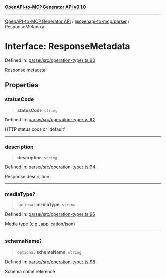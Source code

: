 [**OpenAPI-to-MCP Generator API v0.1.0**](../../../README.md)

***

[OpenAPI-to-MCP Generator API](../../../modules.md) / [@openapi-to-mcp/parser](../README.md) / ResponseMetadata

# Interface: ResponseMetadata

Defined in: [parser/src/operation-types.ts:90](https://github.com/salacoste/openapi-mcp-generator/blob/fda5c6400a831cddbad9eacd652e11b2f7410b22/packages/parser/src/operation-types.ts#L90)

Response metadata

## Properties

### statusCode

> **statusCode**: `string`

Defined in: [parser/src/operation-types.ts:92](https://github.com/salacoste/openapi-mcp-generator/blob/fda5c6400a831cddbad9eacd652e11b2f7410b22/packages/parser/src/operation-types.ts#L92)

HTTP status code or 'default'

***

### description

> **description**: `string`

Defined in: [parser/src/operation-types.ts:94](https://github.com/salacoste/openapi-mcp-generator/blob/fda5c6400a831cddbad9eacd652e11b2f7410b22/packages/parser/src/operation-types.ts#L94)

Response description

***

### mediaType?

> `optional` **mediaType**: `string`

Defined in: [parser/src/operation-types.ts:96](https://github.com/salacoste/openapi-mcp-generator/blob/fda5c6400a831cddbad9eacd652e11b2f7410b22/packages/parser/src/operation-types.ts#L96)

Media type (e.g., application/json)

***

### schemaName?

> `optional` **schemaName**: `string`

Defined in: [parser/src/operation-types.ts:98](https://github.com/salacoste/openapi-mcp-generator/blob/fda5c6400a831cddbad9eacd652e11b2f7410b22/packages/parser/src/operation-types.ts#L98)

Schema name reference
